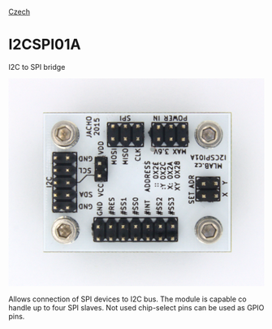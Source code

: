 
[Czech](./README.cs.md)
<!--- module --->
# I2CSPI01A
<!--- Emodule --->

<!--- subtitle --->I2C to SPI bridge<!--- Esubtitle --->

![I2CSPI01A](DOC/SRC/img/I2CSPI01A_Top_Big.jpg)

<!--- description --->Allows connection of SPI devices to I2C bus. The module is capable co handle up to four SPI slaves. Not used chip-select pins can be used as GPIO pins. <!--- Edescription --->
            
